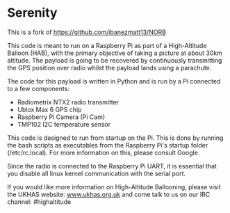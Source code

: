 Serenity
====

This is a fork of https://github.com/ibanezmatt13/NORB

This code is meant to run on a Raspberry Pi as part of a High-Altitude Balloon (HAB), with the primary objective of taking a picture at about 30km altitude. The payload is going to be recovered by continuously transmitting the GPS position over radio whilst the payload lands using a parachute.

The code for this payload is written in Python and is run by a Pi connected to a few components:

- Radiometrix NTX2 radio transmitter
- Ublox Max 6 GPS chip
- Raspberry Pi Camera (Pi Cam)
- TMP102 I2C temperature sensor

This code is designed to run from startup on the Pi. This is done by running the bash scripts as executables from the Raspberry Pi's startup folder (/etc/rc.local). For more information on this, please consult Google.

Since the radio is connected to the Raspberry Pi UART, it is essential that you disable all linux kernel communication with the serial port.

If you would like more information on High-Altitude Ballooning, please visit the UKHAS website: www.ukhas.org.uk and come talk to us on our IRC channel: #highaltitude
